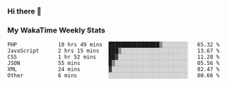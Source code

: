 ### Hi there 👋

<!--
**royschrauwen/royschrauwen** is a ✨ _special_ ✨ repository because its `README.md` (this file) appears on your GitHub profile.

Here are some ideas to get you started:

- 🔭 I’m currently working on ...
- 🌱 I’m currently learning ...
- 👯 I’m looking to collaborate on ...
- 🤔 I’m looking for help with ...
- 💬 Ask me about ...
- 📫 How to reach me: ...
- 😄 Pronouns: ...
- ⚡ Fun fact: ...
-->


### My WakaTime Weekly Stats
<!--START_SECTION:waka-->

```text
PHP             10 hrs 49 mins  ████████████████▒░░░░░░░░   65.32 %
JavaScript      2 hrs 15 mins   ███▒░░░░░░░░░░░░░░░░░░░░░   13.67 %
CSS             1 hr 52 mins    ██▓░░░░░░░░░░░░░░░░░░░░░░   11.28 %
JSON            55 mins         █▒░░░░░░░░░░░░░░░░░░░░░░░   05.56 %
XML             24 mins         ▓░░░░░░░░░░░░░░░░░░░░░░░░   02.47 %
Other           6 mins          ░░░░░░░░░░░░░░░░░░░░░░░░░   00.66 %
```

<!--END_SECTION:waka-->
